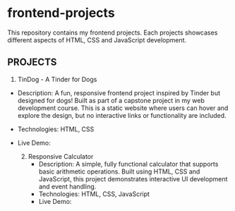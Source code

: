 # frontend-projects
This repository contains my frontend projects. Each projects showcases different aspects of HTML, CSS and JavaScript development.

## PROJECTS
1. TinDog - A Tinder for Dogs
- Description: A fun, responsive frontend project inspired by Tinder but designed for dogs! Built as part of a capstone project in my web development course. This is a static website where users can hover and explore the design, but no interactive links or functionality are included.
- Technologies: HTML, CSS
- Live Demo:

  2. Responsive Calculator
     - Description: A simple, fully functional calculator that supports basic arithmetic operations. Built using HTML, CSS and JavaScript, this project demonstrates interactive UI development and event handling.
     - Technologies: HTML, CSS, JavaScript
     - Live Demo:

